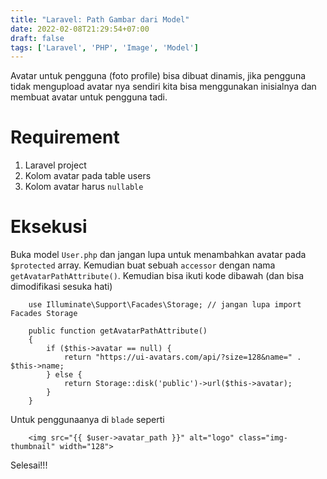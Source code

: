 ```yaml
---
title: "Laravel: Path Gambar dari Model"
date: 2022-02-08T21:29:54+07:00
draft: false
tags: ['Laravel', 'PHP', 'Image', 'Model']
---
```


Avatar untuk pengguna (foto profile) bisa dibuat dinamis, jika pengguna tidak mengupload avatar nya sendiri kita bisa menggunakan inisialnya dan membuat avatar untuk pengguna tadi.

# Requirement
1. Laravel project
2. Kolom avatar pada table users
3. Kolom avatar harus `nullable`

# Eksekusi
Buka model `User.php` dan jangan lupa untuk menambahkan avatar pada `$protected` array. Kemudian buat sebuah `accessor` dengan nama `getAvatarPathAttribute()`. Kemudian bisa ikuti kode dibawah (dan bisa dimodifikasi sesuka hati)

```
    use Illuminate\Support\Facades\Storage; // jangan lupa import Facades Storage

    public function getAvatarPathAttribute()
    {
        if ($this->avatar == null) {
            return "https://ui-avatars.com/api/?size=128&name=" . $this->name;
        } else {
            return Storage::disk('public')->url($this->avatar);
        }
    }
```

Untuk penggunaanya di `blade` seperti

```
    <img src="{{ $user->avatar_path }}" alt="logo" class="img-thumbnail" width="128">
```

Selesai!!!